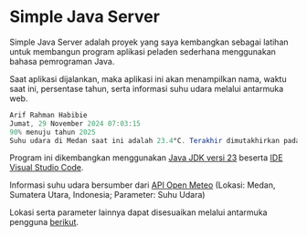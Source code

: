 # Simple Java Server

Simple Java Server adalah proyek yang saya kembangkan sebagai latihan untuk membangun program aplikasi peladen sederhana menggunakan bahasa pemrograman Java.

Saat aplikasi dijalankan, maka aplikasi ini akan menampilkan nama, waktu saat ini, persentase tahun, serta informasi suhu udara melalui antarmuka web.

```java
Arif Rahman Habibie
Jumat, 29 November 2024 07:03:15
90% menuju tahun 2025
Suhu udara di Medan saat ini adalah 23.4°C. Terakhir dimutakhirkan pada pukul 07:00 WIB
```

Program ini dikembangkan menggunakan [Java JDK versi 23](https://docs.aws.amazon.com/corretto/latest/corretto-23-ug/what-is-corretto-23.html) beserta [IDE Visual Studio Code](https://code.visualstudio.com/).

Informasi suhu udara bersumber dari [API Open Meteo](https://api.open-meteo.com/v1/forecast?latitude=3.5833&longitude=98.6667&current=temperature_2m) (Lokasi: Medan, Sumatera Utara, Indonesia; Parameter: Suhu Udara)

Lokasi serta parameter lainnya dapat disesuaikan melalui antarmuka pengguna [berikut](https://open-meteo.com/en/docs).

#